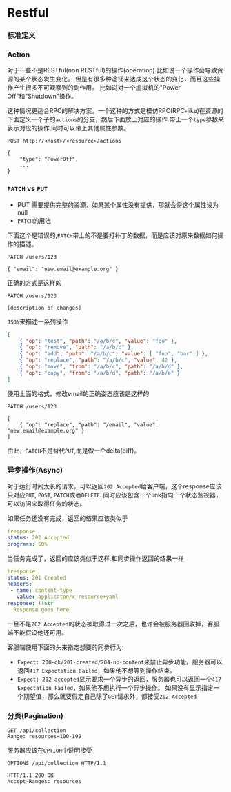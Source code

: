 # Restful

### 标准定义

### Action
对于一些不是RESTful(non RESTful)的操作(operation).比如说一个操作会导致资源的某个状态发生变化。
但是有很多种途径来达成这个状态的变化，而且这些操作产生很多不可观察到的副作用。
比如说对一个虚拟机的"Power Off"和"Shutdown"操作。

这种情况更适合RPC的解决方案。一个这种的方式是模仿RPC(RPC-like)在资源的下面定义一个子的`actions`的分支，然后下面放上对应的操作.带上一个`type`参数来表示对应的操作,同时可以带上其他属性参数。
```
POST http://<host>/<resource>/actions

{
    "type": "PowerOff",
    ...
}
```

### `PATCH` vs `PUT`

- PUT 需要提供完整的资源，如果某个属性没有提供，那就会将这个属性设为null
- `PATCH`的用法

下面这个是错误的,`PATCH`带上的不是要打补丁的数据，而是应该对原来数据如何操作的描述。
```
PATCH /users/123

{ "email": "new.email@example.org" }
```

正确的方式是这样的
```
PATCH /users/123

[description of changes]
```

`JSON`来描述一系列操作
```json
[
    { "op": "test", "path": "/a/b/c", "value": "foo" },
    { "op": "remove", "path": "/a/b/c" },
    { "op": "add", "path": "/a/b/c", "value": [ "foo", "bar" ] },
    { "op": "replace", "path": "/a/b/c", "value": 42 },
    { "op": "move", "from": "/a/b/c", "path": "/a/b/d" },
    { "op": "copy", "from": "/a/b/d", "path": "/a/b/e" }
]
```

使用上面的格式，修改email的正确姿态应该是这样的
```
PATCH /users/123

[
    { "op": "replace", "path": "/email", "value": "new.email@example.org" }
]
```

由此，`PATCH`不是替代`PUT`,而是做一个delta(diff)。

### 异步操作(Async)

对于运行时间太长的请求，可以返回`202 Accepted`给客户端，这个response应该只对应`PUT`, `POST`, `PATCH`或者`DELETE`. 同时应该包含一个link指向一个状态监视器，可以访问来取得任务的状态。

如果任务还没有完成，返回的结果应该类似于
```yaml
!response
status: 202 Accepted
progress: 50%
```

当任务完成了，返回的应该类似于这样.和同步操作返回的结果一样
```yaml
!response
status: 201 Created
headers:
 - name: content-type
   value: applicaton/x-resource+yaml
response: !!str
  Response goes here
```

一旦不是`202 Accepted`的状态被取得过一次之后，也许会被服务器回收掉，客服端不能假设他还可用。

客服端使用下面的头来指定想要的同步行为:
- `Expect: 200-ok/201-created/204-no-content`来禁止异步功能。服务器可以返回`417 Expectation Failed`，如果他不想等到操作结束。
- `Expect: 202-accepted`显示要求一个异步的返回，服务器也可以返回一个`417 Expectation Failed`，如果他不想执行一个异步操作。
如果没有显示指定一个期望值，那么就要假定自己除了`GET`请求外，都接受`202 Accepted`

### 分页(Pagination)

```
GET /api/collection
Range: resources=100-199
```

服务器应该在`OPTION`中说明接受
```
OPTIONS /api/collection HTTP/1.1

HTTP/1.1 200 OK
Accept-Ranges: resources
```
